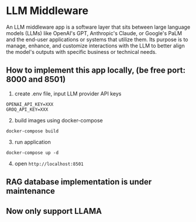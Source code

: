# LLM Middleware
An LLM middleware app is a software layer that sits between large language models (LLMs) like OpenAI's GPT, Anthropic's Claude, or Google's PaLM and the end-user applications or systems that utilize them. Its purpose is to manage, enhance, and customize interactions with the LLM to better align the model's outputs with specific business or technical needs.

## How to implement this app locally, (be free port: 8000 and 8501)

1. create .env file, input LLM provider API keys
```
OPENAI_API_KEY=XXX
GROQ_API_KEY=XXX
```
2. build images using docker-compose
````
docker-compose build
````
3. run application
````
docker-compose up -d
````
4. open `http://localhost:8501`

## RAG database implementation is under maintenance

## Now only support LLAMA